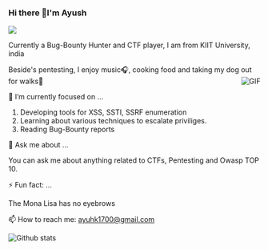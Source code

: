 ### Hi there 👋I'm Ayush
![](https://komarev.com/ghpvc/?username=ayushk58&style=flat-square)

Currently a Bug-Bounty Hunter and CTF player, I am from KIIT University, india

Beside's pentesting, I enjoy music🎧, cooking food and taking my dog out for walks🌱
<img align="right" alt="GIF" src="https://media.giphy.com/media/k4LO47aT4Gi2I/giphy.gif" />

🔭 I’m currently focused on ...

1. Developing tools for XSS, SSTI, SSRF enumeration
2. Learning about various techniques to escalate priviliges.
3. Reading Bug-Bounty reports

💬 Ask me about ...

You can ask me about anything related to CTFs, Pentesting and Owasp TOP 10.

 ⚡ Fun fact: ...
 
 The Mona Lisa has no eyebrows
 

📫 How to reach me: ayuhk1700@gmail.com




![Github stats](https://github-readme-stats.vercel.app/api?username=ayushk58&theme=dark&line_height=40)
